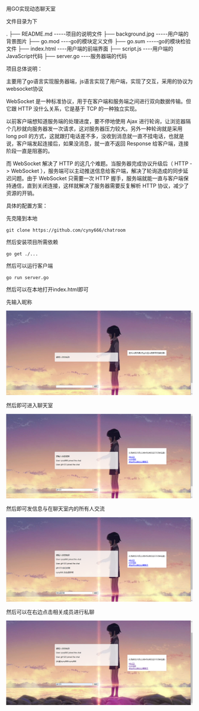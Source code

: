 用GO实现动态聊天室

文件目录为下

.
├── README.md   -----项目的说明文件
├── background.jpg  -----用户端的背景图片
├── go.mod 		----go的模块定义文件
├── go.sum		-----go的模块检验文件
├── index.html	----用户端的前端界面
├── script.js		----用户端的JavaScript代码
├── server.go	 ----服务器端的代码

项目总体说明：

主要用了go语言实现服务器端，js语言实现了用户端，实现了交互，采用的协议为websocket协议

WebSocket 是一种标准协议，用于在客户端和服务端之间进行双向数据传输。但它跟 HTTP 没什么关系，它是基于 TCP 的一种独立实现。

以前客户端想知道服务端的处理进度，要不停地使用 Ajax 进行轮询，让浏览器隔个几秒就向服务器发一次请求，这对服务器压力较大。另外一种轮询就是采用 long poll 的方式，这就跟打电话差不多，没收到消息就一直不挂电话，也就是说，客户端发起连接后，如果没消息，就一直不返回 Response 给客户端，连接阶段一直是阻塞的。

而 WebSocket 解决了 HTTP 的这几个难题。当服务器完成协议升级后（ HTTP -> WebSocket ），服务端可以主动推送信息给客户端，解决了轮询造成的同步延迟问题。由于 WebSocket 只需要一次 HTTP 握手，服务端就能一直与客户端保持通信，直到关闭连接，这样就解决了服务器需要反复解析 HTTP 协议，减少了资源的开销。

具体的配置方案：

先克隆到本地

```shell
git clone https://github.com/cyny666/chatroom
```

然后安装项目所需依赖

````shell
go get ./...
````

然后可以运行客户端

```shell
go run server.go
```

然后可以在本地打开index.html即可

先输入昵称

![image-20231224211628271](./assets/image-20231224211628271.png)

然后即可进入聊天室

![image-20231224211658935](./assets/image-20231224211658935.png)

然后即可发信息与在聊天室内的所有人交流

![image-20231224211732195](./assets/image-20231224211732195.png)

然后可以在右边点击相关成员进行私聊

![image-20231224212534826](./assets/image-20231224212534826.png)